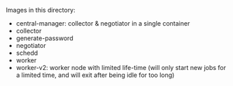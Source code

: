 Images in this directory:
* central-manager: collector & negotiator in a single container
* collector
* generate-password
* negotiator
* schedd
* worker
* worker-v2: worker node with limited life-time (will only start new jobs for a limited time, and will exit after being idle for too long)
